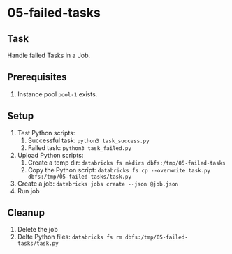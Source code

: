 # 05-failed-tasks

## Task
Handle failed Tasks in a Job.

## Prerequisites
1. Instance pool `pool-1` exists.

## Setup
1. Test Python scripts:
	1. Successful task: `python3 task_success.py`
	2. Failed task: `python3 task_failed.py`
1. Upload Python scripts:
	1. Create a temp dir: `databricks fs mkdirs dbfs:/tmp/05-failed-tasks`
	2. Copy the Python script: `databricks fs cp --overwrite task.py dbfs:/tmp/05-failed-tasks/task.py`
2. Create a job: `databricks jobs create --json @job.json`
3. Run job

## Cleanup
1. Delete the job
2. Delte Python files: `databricks fs rm dbfs:/tmp/05-failed-tasks/task.py`
